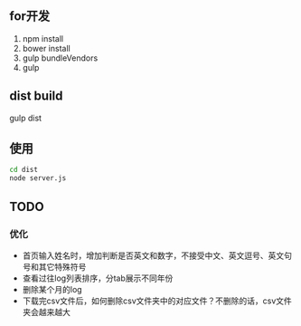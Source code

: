 ## for开发
1. npm install
2. bower install
3. gulp bundleVendors
4. gulp

## dist build
gulp dist

## 使用
```bash
cd dist
node server.js
```

## TODO

### 优化
- 首页输入姓名时，增加判断是否英文和数字，不接受中文、英文逗号、英文句号和其它特殊符号
- 查看过往log列表排序，分tab展示不同年份
- 删除某个月的log
- 下载完csv文件后，如何删除csv文件夹中的对应文件？不删除的话，csv文件夹会越来越大
